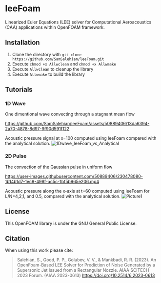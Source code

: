 # leeFoam
Linearized Euler Equations (LEE) solver for Computational Aeroacoustics (CAA) applications within OpenFOAM framework.
 

## Installation

1. Clone the directory with
    `git clone https://github.com/SamSalehian/leeFoam.git`
2. Execute `chmod +x Allwclean` and `chmod +x Allwmake`
3. Execute `Allwclean` to cleanup the library 
4. Execute `Allwmake` to build the library


## Tutorials

### 1D Wave
One dimentional wave convecting through a stagnant mean flow

https://github.com/SamSalehian/leeFoam/assets/50889406/13da6394-2a70-4878-8d97-9f90d591f122

Acoustic pressure signal at x=100 computed using leeFoam compared with the analytical solution.
![1Dwave_leeFoam_vs_Analytical](https://github.com/SamSalehian/leeFoam/assets/50889406/b73b8c19-5d02-4dd0-8b6f-33049c66b924)

### 2D Pulse
The convection of the Gaussian pulse in uniform flow

https://user-images.githubusercontent.com/50889406/230478080-1b14b1d7-1ec8-498f-ac5c-1bf5b965e206.mp4

Acoustic pressure along the x-axis at t=60 computed using leeFoam for L/N=4,2,1, and 0.5, compared with the analytical solution.
![Picture1](https://user-images.githubusercontent.com/50889406/230476710-e3e5361a-e416-4601-972c-02aac15d159c.png)


## License
This OpenFOAM library is under the GNU General Public License.

## Citation
When using this work please cite:

> Salehian, S., Good, P. P., Golubev, V. V., & Mankbadi, R. R. (2023). An OpenFoam-Based LEE Solver for Prediction of Noise Generated by a Supersonic Jet Issued from a Rectangular Nozzle. AIAA SCITECH 2023 Forum. (AIAA 2023-0613)
> https://doi.org/10.2514/6.2023-0613 
